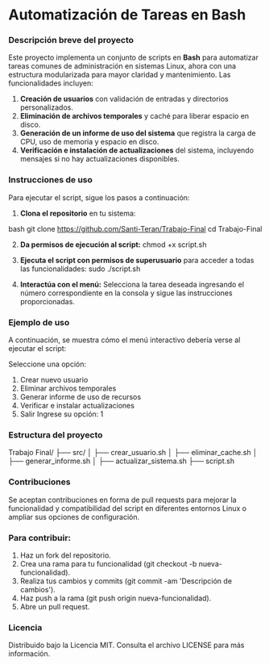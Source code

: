 # **Automatización de Tareas en Bash**

### Descripción breve del proyecto

Este proyecto implementa un conjunto de scripts en **Bash** para automatizar tareas comunes de administración en sistemas Linux, ahora con una estructura modularizada para mayor claridad y mantenimiento. Las funcionalidades incluyen:

1. **Creación de usuarios** con validación de entradas y directorios personalizados.
2. **Eliminación de archivos temporales** y caché para liberar espacio en disco.
3. **Generación de un informe de uso del sistema** que registra la carga de CPU, uso de memoria y espacio en disco.
4. **Verificación e instalación de actualizaciones** del sistema, incluyendo mensajes si no hay actualizaciones disponibles.

### Instrucciones de uso

Para ejecutar el script, sigue los pasos a continuación:

1. **Clona el repositorio** en tu sistema:

bash
git clone https://github.com/Santi-Teran/Trabajo-Final
cd Trabajo-Final

2. **Da permisos de ejecución al script:**
   chmod +x script.sh

3. **Ejecuta el script con permisos de superusuario** para acceder a todas las funcionalidades:
   sudo ./script.sh

4. **Interactúa con el menú:**
   Selecciona la tarea deseada ingresando el número correspondiente en la consola y sigue las instrucciones proporcionadas.

### Ejemplo de uso

A continuación, se muestra cómo el menú interactivo debería verse al ejecutar el script:

Seleccione una opción:

1. Crear nuevo usuario
2. Eliminar archivos temporales
3. Generar informe de uso de recursos
4. Verificar e instalar actualizaciones
5. Salir
   Ingrese su opción: 1

### Estructura del proyecto

Trabajo Final/
├── src/
│ ├── crear_usuario.sh
│ ├── eliminar_cache.sh
│ ├── generar_informe.sh
│ ├── actualizar_sistema.sh
├── script.sh

### Contribuciones

Se aceptan contribuciones en forma de pull requests para mejorar la funcionalidad y compatibilidad del script en diferentes entornos Linux o ampliar sus opciones de configuración.

### Para contribuir:

1. Haz un fork del repositorio.
2. Crea una rama para tu funcionalidad (git checkout -b nueva-funcionalidad).
3. Realiza tus cambios y commits (git commit -am 'Descripción de cambios').
4. Haz push a la rama (git push origin nueva-funcionalidad).
5. Abre un pull request.

### Licencia

Distribuido bajo la Licencia MIT. Consulta el archivo LICENSE para más información.
